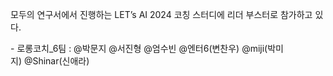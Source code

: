 모두의 연구서에서 진행하는 LET’s AI 2024 코칭 스터디에 리더 부스터로 참가하고 있다.

- 로롱코치_6팀 : @박문지 @서진형 @엄수빈 @엔터6(변찬우) @miji(박미지) @Shinar(신애라)
